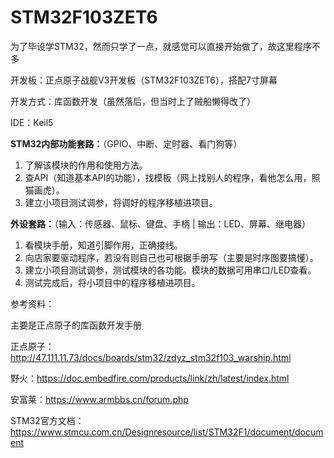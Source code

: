 # STM32F103ZET6

为了毕设学STM32，然而只学了一点，就感觉可以直接开始做了，故这里程序不多

开发板：正点原子战舰V3开发板（STM32F103ZET6），搭配7寸屏幕

开发方式：库函数开发（虽然落后，但当时上了贼船懒得改了）

IDE：Keil5

**STM32内部功能套路：**（GPIO、中断、定时器、看门狗等）

1. 了解该模块的作用和使用方法。
2. 查API（知道基本API的功能），找模板（网上找别人的程序，看他怎么用，照猫画虎）。
3. 建立小项目测试调参，将调好的程序移植进项目。

**外设套路：**（输入：传感器、鼠标、键盘、手柄 | 输出：LED、屏幕、继电器）

1. 看模块手册，知道引脚作用，正确接线。
2. 向店家要驱动程序，若没有则自己也可根据手册写（主要是时序图要搞懂）。
3. 建立小项目测试调参，测试模块的各功能。模块的数据可用串口/LED查看。
4. 测试完成后，将小项目中的程序移植进项目。

参考资料：

主要是正点原子的库函数开发手册

正点原子：<http://47.111.11.73/docs/boards/stm32/zdyz_stm32f103_warship.html>

野火：<https://doc.embedfire.com/products/link/zh/latest/index.html>

安富莱：<https://www.armbbs.cn/forum.php>

STM32官方文档：<https://www.stmcu.com.cn/Designresource/list/STM32F1/document/document>
